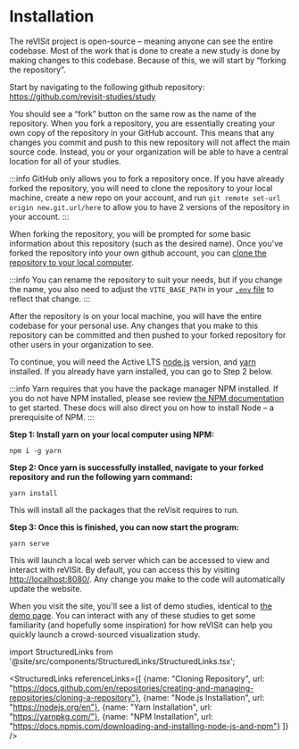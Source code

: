 # Installation

The reVISit project is open-source – meaning anyone can see the entire codebase. Most of the work that is done to create a new study is done by making changes to this codebase. Because of this, we will start by “forking the repository”.

Start by navigating to the following github repository: https://github.com/revisit-studies/study

You should see a “fork” button on the same row as the name of the repository. When you fork a repository, you are essentially creating your own copy of the repository in your GitHub account. This means that any changes you commit and push to this new repository will not affect the main source code. Instead, you or your organization will be able to have a central location for all of your studies. 

:::info
GitHub only allows you to fork a repository once. If you have already forked the repository, you will need to clone the repository to your local machine, create a new repo on your account, and run `git remote set-url origin new.git.url/here` to allow you to have 2 versions of the repository in your account.
:::

When forking the repository, you will be prompted for some basic information about this repository (such as the desired name). Once you've forked the repository into your own github account, you can [clone the repository to your local computer](https://docs.github.com/en/repositories/creating-and-managing-repositories/cloning-a-repository). 

:::info
You can rename the repository to suit your needs, but if you change the name, you also need to adjust the `VITE_BASE_PATH` in your [`.env` file](https://github.com/revisit-studies/study/blob/main/.env) to reflect that change.
:::

After the repository is on your local machine, you will have the entire codebase for your personal use. Any changes that you make to this repository can be committed and then pushed to your forked repository for other users in your organization to see.

To continue, you will need the Active LTS [node.js](https://nodejs.org/) version, and [yarn](https://yarnpkg.com/) installed. If you already have yarn installed, you can go to Step 2 below.

:::info
Yarn requires that you have the package manager NPM installed. If you do not have NPM installed, please see review [the NPM documentation](https://docs.npmjs.com/downloading-and-installing-node-js-and-npm) to get started. These docs will also direct you on how to install Node – a prerequisite of NPM.
:::

**Step 1: Install yarn on your local computer using NPM:**

```npm i -g yarn```

**Step 2: Once yarn is successfully installed, navigate to your forked repository and run the following yarn command:**
	
```yarn install```

This will install all the packages that the reVisit requires to run.

**Step 3: Once this is finished, you can now start the program:**

```yarn serve```

This will launch a local web server which can be accessed to view and interact with reVISit. By default, you can access this by visiting [http://localhost:8080/](http://localhost:8080/). Any change you make to the code will automatically update the website.

When you visit the site, you'll see a list of demo studies, identical to [the demo page](https://revisit.dev/study/). You can interact with any of these studies to get some familiarity (and hopefully some inspiration) for how reVISit can help you quickly launch a crowd-sourced visualization study.

<!-- Importing links -->
import StructuredLinks from '@site/src/components/StructuredLinks/StructuredLinks.tsx';

<StructuredLinks
    referenceLinks={[
        {name: "Cloning Repository", url: "https://docs.github.com/en/repositories/creating-and-managing-repositories/cloning-a-repository"},
        {name: "Node.js Installation", url: "https://nodejs.org/en"},
        {name: "Yarn Installation", url: "https://yarnpkg.com/"},
        {name: "NPM Installation", url: "https://docs.npmjs.com/downloading-and-installing-node-js-and-npm"}
    ]}
/>